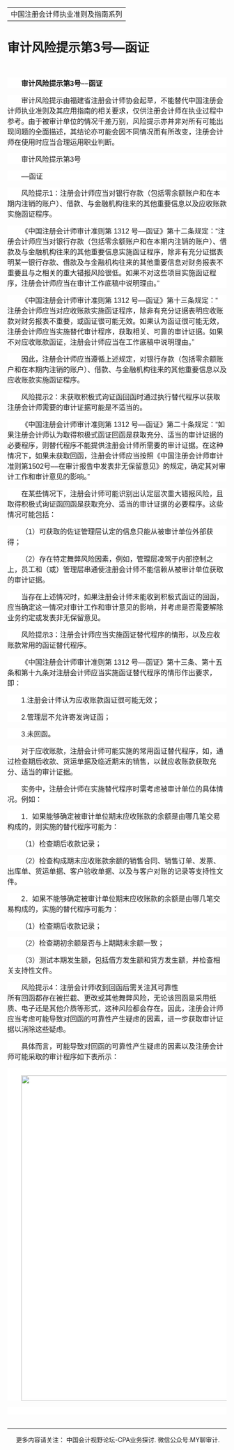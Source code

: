 ﻿<!DOCTYPE HTML PUBLIC "-//W3C//DTD HTML 4.0 Transitional//EN">
<HTML xmlns:o = "urn:schemas-microsoft-com:office:office" xmlns:v = 
"urn:schemas-microsoft-com:vml"><HEAD><TITLE>审计风险提示第3号––函证</TITLE>
<META content="text/html; charset=gb2312" http-equiv=Content-Type>
<META name=GENERATOR content="MSHTML 11.00.10570.1001"><LINK rel=stylesheet 
href="_template.css"></HEAD>
<BODY>
<DIV id=nsbanner>
<DIV id=bannerrow1>
<TABLE class=bannerparthead>
  <TBODY>
  <TR id=hdr>
    <TD class=runninghead noWrap>中国注册会计师执业准则及指南系列</TD></TR></TBODY></TABLE></DIV>
<DIV id=titlerow>
<H1 class=dtH1>审计风险提示第3号––函证 </H1></DIV></DIV>
<DIV id=nstext><BR>
<P class=MsoNormal 
style="BACKGROUND: white; TEXT-ALIGN: left; MARGIN: 11.25pt 0cm 0pt; TEXT-INDENT: 24pt; mso-pagination: widow-orphan" 
align=left><A name=_GoBack></A><SPAN 
style='FONT-SIZE: 12pt; FONT-FAMILY: "微软雅黑",sans-serif; mso-bidi-font-family: 宋体; mso-font-kerning: 0pt'><STRONG>审计风险提示第<SPAN 
lang=EN-US>3</SPAN>号––函证<SPAN lang=EN-US><o:p></o:p></SPAN></STRONG></SPAN></P>
<P class=MsoNormal 
style="BACKGROUND: white; TEXT-ALIGN: left; MARGIN: 11.25pt 0cm 0pt; TEXT-INDENT: 24pt; mso-pagination: widow-orphan" 
align=left><A name=No2></A><SPAN 
style='FONT-SIZE: 12pt; FONT-FAMILY: "微软雅黑",sans-serif; mso-bidi-font-family: 宋体; mso-font-kerning: 0pt'>审计风险提示由福建省注册会计师协会起草，不能替代中国注册会计师执业准则及其应用指南的相关要求，仅供注册会计师在执业过程中参考。由于被审计单位的情况千差万别，风险提示亦并非对所有可能出现问题的全面描述，其结论亦可能会因不同情况而有所改变，注册会计师在使用时应当合理运用职业判断。<SPAN 
lang=EN-US><o:p></o:p></SPAN></SPAN></P>
<P class=MsoNormal 
style="BACKGROUND: white; TEXT-ALIGN: left; MARGIN: 11.25pt 0cm 0pt; TEXT-INDENT: 24pt; mso-pagination: widow-orphan" 
align=left><A name=No3></A><SPAN 
style='FONT-SIZE: 12pt; FONT-FAMILY: "微软雅黑",sans-serif; mso-bidi-font-family: 宋体; mso-font-kerning: 0pt'>审计风险提示第<SPAN 
lang=EN-US>3</SPAN>号<SPAN lang=EN-US><o:p></o:p></SPAN></SPAN></P>
<P class=MsoNormal 
style="BACKGROUND: white; TEXT-ALIGN: left; MARGIN: 11.25pt 0cm 0pt; TEXT-INDENT: 24pt; mso-pagination: widow-orphan" 
align=left><A name=No4></A><SPAN 
style='FONT-SIZE: 12pt; FONT-FAMILY: "微软雅黑",sans-serif; mso-bidi-font-family: 宋体; mso-font-kerning: 0pt'>––函证<SPAN 
lang=EN-US><o:p></o:p></SPAN></SPAN></P>
<P class=MsoNormal 
style="BACKGROUND: white; TEXT-ALIGN: left; MARGIN: 11.25pt 0cm 0pt; TEXT-INDENT: 24pt; mso-pagination: widow-orphan" 
align=left><A name=No5></A><SPAN 
style='FONT-SIZE: 12pt; FONT-FAMILY: "微软雅黑",sans-serif; mso-bidi-font-family: 宋体; mso-font-kerning: 0pt'>风险提示<SPAN 
lang=EN-US>1</SPAN>：注册会计师应当对银行存款（包括零余额账户和在本期内注销的账户）、借款、与金融机构往来的其他重要信息以及应收账款实施函证程序。<SPAN 
lang=EN-US><o:p></o:p></SPAN></SPAN></P>
<P class=MsoNormal 
style="BACKGROUND: white; TEXT-ALIGN: left; MARGIN: 11.25pt 0cm 0pt; TEXT-INDENT: 24pt; mso-pagination: widow-orphan" 
align=left><A name=No6></A><SPAN 
style='FONT-SIZE: 12pt; FONT-FAMILY: "微软雅黑",sans-serif; mso-bidi-font-family: 宋体; mso-font-kerning: 0pt'>《中国注册会计师审计准则第<SPAN 
lang=EN-US> 1312 
</SPAN>号––函证》第十二条规定：“注册会计师应当对银行存款（包括零余额账户和在本期内注销的账户）、借款及与金融机构往来的其他重要信息实施函证程序，除非有充分证据表明某一银行存款、借款及与金融机构往来的其他重要信息对财务报表不重要且与之相关的重大错报风险很低。如果不对这些项目实施函证程序，注册会计师应当在审计工作底稿中说明理由。”<SPAN 
lang=EN-US><o:p></o:p></SPAN></SPAN></P>
<P class=MsoNormal 
style="BACKGROUND: white; TEXT-ALIGN: left; MARGIN: 11.25pt 0cm 0pt; TEXT-INDENT: 24pt; mso-pagination: widow-orphan" 
align=left><A name=No7></A><SPAN 
style='FONT-SIZE: 12pt; FONT-FAMILY: "微软雅黑",sans-serif; mso-bidi-font-family: 宋体; mso-font-kerning: 0pt'>《中国注册会计师审计准则第<SPAN 
lang=EN-US> 1312 </SPAN>号––函证》第十三条规定：“ 
注册会计师应当对应收账款实施函证程序，除非有充分证据表明应收账款对财务报表不重要，或函证很可能无效。如果认为函证很可能无效，注册会计师应当实施替代审计程序，获取相关、可靠的审计证据。如果不对应收账款函证，注册会计师应当在工作底稿中说明理由。”<SPAN 
lang=EN-US><o:p></o:p></SPAN></SPAN></P>
<P class=MsoNormal 
style="BACKGROUND: white; TEXT-ALIGN: left; MARGIN: 11.25pt 0cm 0pt; TEXT-INDENT: 24pt; mso-pagination: widow-orphan" 
align=left><A name=No8></A><SPAN 
style='FONT-SIZE: 12pt; FONT-FAMILY: "微软雅黑",sans-serif; mso-bidi-font-family: 宋体; mso-font-kerning: 0pt'>因此，注册会计师应当遵循上述规定，对银行存款（包括零余额账户和在本期内注销的账户）、借款、与金融机构往来的其他重要信息以及应收账款实施函证程序。<SPAN 
lang=EN-US><o:p></o:p></SPAN></SPAN></P>
<P class=MsoNormal 
style="BACKGROUND: white; TEXT-ALIGN: left; MARGIN: 11.25pt 0cm 0pt; TEXT-INDENT: 24pt; mso-pagination: widow-orphan" 
align=left><A name=No9></A><SPAN 
style='FONT-SIZE: 12pt; FONT-FAMILY: "微软雅黑",sans-serif; mso-bidi-font-family: 宋体; mso-font-kerning: 0pt'>风险提示<SPAN 
lang=EN-US>2</SPAN>：未获取积极式询证函回函时通过执行替代程序以获取注册会计师需要的审计证据可能是不适当的。<SPAN 
lang=EN-US><o:p></o:p></SPAN></SPAN></P>
<P class=MsoNormal 
style="BACKGROUND: white; TEXT-ALIGN: left; MARGIN: 11.25pt 0cm 0pt; TEXT-INDENT: 24pt; mso-pagination: widow-orphan" 
align=left><A name=No10></A><SPAN 
style='FONT-SIZE: 12pt; FONT-FAMILY: "微软雅黑",sans-serif; mso-bidi-font-family: 宋体; mso-font-kerning: 0pt'>《中国注册会计师审计准则第<SPAN 
lang=EN-US> 1312 
</SPAN>号––函证》第二十条规定：“如果注册会计师认为取得积极式函证回函是获取充分、适当的审计证据的必要程序，则替代程序不能提供注册会计师所需要的审计证据。在这种情况下，如果未获取回函，注册会计师应当按照《中国注册会计师审计准则第<SPAN 
lang=EN-US>1502</SPAN>号––在审计报告中发表非无保留意见》的规定，确定其对审计工作和审计意见的影响。”<SPAN 
lang=EN-US><o:p></o:p></SPAN></SPAN></P>
<P class=MsoNormal 
style="BACKGROUND: white; TEXT-ALIGN: left; MARGIN: 11.25pt 0cm 0pt; TEXT-INDENT: 24pt; mso-pagination: widow-orphan" 
align=left><A name=No11></A><SPAN 
style='FONT-SIZE: 12pt; FONT-FAMILY: "微软雅黑",sans-serif; mso-bidi-font-family: 宋体; mso-font-kerning: 0pt'>在某些情况下，注册会计师可能识别出认定层次重大错报风险，且取得积极式询证函回函是获取充分、适当的审计证据的必要程序。这些情况可能包括：<SPAN 
lang=EN-US><o:p></o:p></SPAN></SPAN></P>
<P class=MsoNormal 
style="BACKGROUND: white; TEXT-ALIGN: left; MARGIN: 11.25pt 0cm 0pt; TEXT-INDENT: 24pt; mso-pagination: widow-orphan" 
align=left><A name=No12_D1></A><SPAN 
style='FONT-SIZE: 12pt; FONT-FAMILY: "微软雅黑",sans-serif; mso-bidi-font-family: 宋体; mso-font-kerning: 0pt'>（<SPAN 
lang=EN-US>1</SPAN>）可获取的佐证管理层认定的信息只能从被审计单位外部获得；<SPAN 
lang=EN-US><o:p></o:p></SPAN></SPAN></P>
<P class=MsoNormal 
style="BACKGROUND: white; TEXT-ALIGN: left; MARGIN: 11.25pt 0cm 0pt; TEXT-INDENT: 24pt; mso-pagination: widow-orphan" 
align=left><A name=No13_D2></A><SPAN 
style='FONT-SIZE: 12pt; FONT-FAMILY: "微软雅黑",sans-serif; mso-bidi-font-family: 宋体; mso-font-kerning: 0pt'>（<SPAN 
lang=EN-US>2</SPAN>）存在特定舞弊风险因素，例如，管理层凌驾于内部控制之上，员工和（或）管理层串通使注册会计师不能信赖从被审计单位获取的审计证据。<SPAN 
lang=EN-US><o:p></o:p></SPAN></SPAN></P>
<P class=MsoNormal 
style="BACKGROUND: white; TEXT-ALIGN: left; MARGIN: 11.25pt 0cm 0pt; TEXT-INDENT: 24pt; mso-pagination: widow-orphan" 
align=left><A name=No14></A><SPAN 
style='FONT-SIZE: 12pt; FONT-FAMILY: "微软雅黑",sans-serif; mso-bidi-font-family: 宋体; mso-font-kerning: 0pt'>当存在上述情况时，如果注册会计师未能收到积极式函证的回函，应当确定这一情况对审计工作和审计意见的影响，并考虑是否需要解除业务约定或发表非无保留意见。<SPAN 
lang=EN-US><o:p></o:p></SPAN></SPAN></P>
<P class=MsoNormal 
style="BACKGROUND: white; TEXT-ALIGN: left; MARGIN: 11.25pt 0cm 0pt; TEXT-INDENT: 24pt; mso-pagination: widow-orphan" 
align=left><A name=No15></A><SPAN 
style='FONT-SIZE: 12pt; FONT-FAMILY: "微软雅黑",sans-serif; mso-bidi-font-family: 宋体; mso-font-kerning: 0pt'>风险提示<SPAN 
lang=EN-US>3</SPAN>：注册会计师应当实施函证替代程序的情形，以及应收账款常用的函证替代程序。<SPAN 
lang=EN-US><o:p></o:p></SPAN></SPAN></P>
<P class=MsoNormal 
style="BACKGROUND: white; TEXT-ALIGN: left; MARGIN: 11.25pt 0cm 0pt; TEXT-INDENT: 24pt; mso-pagination: widow-orphan" 
align=left><A name=No16></A><SPAN 
style='FONT-SIZE: 12pt; FONT-FAMILY: "微软雅黑",sans-serif; mso-bidi-font-family: 宋体; mso-font-kerning: 0pt'>《中国注册会计师审计准则第<SPAN 
lang=EN-US> 1312 </SPAN>号––函证》第十三条、第十五条和第十九条对注册会计师应当实施函证替代程序的情形作出要求，即：<SPAN 
lang=EN-US><o:p></o:p></SPAN></SPAN></P>
<P class=MsoNormal 
style="BACKGROUND: white; TEXT-ALIGN: left; MARGIN: 11.25pt 0cm 0pt; TEXT-INDENT: 24pt; mso-pagination: widow-orphan" 
align=left><A name=No17_D1></A><SPAN lang=EN-US 
style='FONT-SIZE: 12pt; FONT-FAMILY: "微软雅黑",sans-serif; mso-bidi-font-family: 宋体; mso-font-kerning: 0pt'>1.</SPAN><SPAN 
style='FONT-SIZE: 12pt; FONT-FAMILY: "微软雅黑",sans-serif; mso-bidi-font-family: 宋体; mso-font-kerning: 0pt'>注册会计师认为应收账款函证很可能无效；<SPAN 
lang=EN-US><o:p></o:p></SPAN></SPAN></P>
<P class=MsoNormal 
style="BACKGROUND: white; TEXT-ALIGN: left; MARGIN: 11.25pt 0cm 0pt; TEXT-INDENT: 24pt; mso-pagination: widow-orphan" 
align=left><A name=No18_D2></A><SPAN lang=EN-US 
style='FONT-SIZE: 12pt; FONT-FAMILY: "微软雅黑",sans-serif; mso-bidi-font-family: 宋体; mso-font-kerning: 0pt'>2.</SPAN><SPAN 
style='FONT-SIZE: 12pt; FONT-FAMILY: "微软雅黑",sans-serif; mso-bidi-font-family: 宋体; mso-font-kerning: 0pt'>管理层不允许寄发询证函；<SPAN 
lang=EN-US><o:p></o:p></SPAN></SPAN></P>
<P class=MsoNormal 
style="BACKGROUND: white; TEXT-ALIGN: left; MARGIN: 11.25pt 0cm 0pt; TEXT-INDENT: 24pt; mso-pagination: widow-orphan" 
align=left><A name=No19_D3></A><SPAN lang=EN-US 
style='FONT-SIZE: 12pt; FONT-FAMILY: "微软雅黑",sans-serif; mso-bidi-font-family: 宋体; mso-font-kerning: 0pt'>3.</SPAN><SPAN 
style='FONT-SIZE: 12pt; FONT-FAMILY: "微软雅黑",sans-serif; mso-bidi-font-family: 宋体; mso-font-kerning: 0pt'>未回函。<SPAN 
lang=EN-US><o:p></o:p></SPAN></SPAN></P>
<P class=MsoNormal 
style="BACKGROUND: white; TEXT-ALIGN: left; MARGIN: 11.25pt 0cm 0pt; TEXT-INDENT: 24pt; mso-pagination: widow-orphan" 
align=left><A name=No20></A><SPAN 
style='FONT-SIZE: 12pt; FONT-FAMILY: "微软雅黑",sans-serif; mso-bidi-font-family: 宋体; mso-font-kerning: 0pt'>对于应收账款，注册会计师可能实施的常用函证替代程序，如，通过检查期后收款、货运单据及临近期末的销售，以就应收账款获取充分、适当的审计证据。<SPAN 
lang=EN-US><o:p></o:p></SPAN></SPAN></P>
<P class=MsoNormal 
style="BACKGROUND: white; TEXT-ALIGN: left; MARGIN: 11.25pt 0cm 0pt; TEXT-INDENT: 24pt; mso-pagination: widow-orphan" 
align=left><A name=No21></A><SPAN 
style='FONT-SIZE: 12pt; FONT-FAMILY: "微软雅黑",sans-serif; mso-bidi-font-family: 宋体; mso-font-kerning: 0pt'>实务中，注册会计师在实施替代程序时需考虑被审计单位的具体情况。例如：<SPAN 
lang=EN-US><o:p></o:p></SPAN></SPAN></P>
<P class=MsoNormal 
style="BACKGROUND: white; TEXT-ALIGN: left; MARGIN: 11.25pt 0cm 0pt; TEXT-INDENT: 24pt; mso-pagination: widow-orphan" 
align=left><A name=No22_D1></A><SPAN lang=EN-US 
style='FONT-SIZE: 12pt; FONT-FAMILY: "微软雅黑",sans-serif; mso-bidi-font-family: 宋体; mso-font-kerning: 0pt'>1</SPAN><SPAN 
style='FONT-SIZE: 12pt; FONT-FAMILY: "微软雅黑",sans-serif; mso-bidi-font-family: 宋体; mso-font-kerning: 0pt'>．如果能够确定被审计单位期末应收账款的余额是由哪几笔交易构成的，则实施的替代程序可能为：<SPAN 
lang=EN-US><o:p></o:p></SPAN></SPAN></P>
<P class=MsoNormal 
style="BACKGROUND: white; TEXT-ALIGN: left; MARGIN: 11.25pt 0cm 0pt; TEXT-INDENT: 24pt; mso-pagination: widow-orphan" 
align=left><A name=No23_D1></A><SPAN 
style='FONT-SIZE: 12pt; FONT-FAMILY: "微软雅黑",sans-serif; mso-bidi-font-family: 宋体; mso-font-kerning: 0pt'>（<SPAN 
lang=EN-US>1</SPAN>）检查期后收款记录；<SPAN lang=EN-US><o:p></o:p></SPAN></SPAN></P>
<P class=MsoNormal 
style="BACKGROUND: white; TEXT-ALIGN: left; MARGIN: 11.25pt 0cm 0pt; TEXT-INDENT: 24pt; mso-pagination: widow-orphan" 
align=left><A name=No24_D2></A><SPAN 
style='FONT-SIZE: 12pt; FONT-FAMILY: "微软雅黑",sans-serif; mso-bidi-font-family: 宋体; mso-font-kerning: 0pt'>（<SPAN 
lang=EN-US>2</SPAN>）检查构成期末应收账款余额的销售合同、销售订单、发票、出库单、货运单据、客户验收单据、以及与客户对账的记录等支持性文件。<SPAN 
lang=EN-US><o:p></o:p></SPAN></SPAN></P>
<P class=MsoNormal 
style="BACKGROUND: white; TEXT-ALIGN: left; MARGIN: 11.25pt 0cm 0pt; TEXT-INDENT: 24pt; mso-pagination: widow-orphan" 
align=left><A name=No25_D2></A><SPAN lang=EN-US 
style='FONT-SIZE: 12pt; FONT-FAMILY: "微软雅黑",sans-serif; mso-bidi-font-family: 宋体; mso-font-kerning: 0pt'>2</SPAN><SPAN 
style='FONT-SIZE: 12pt; FONT-FAMILY: "微软雅黑",sans-serif; mso-bidi-font-family: 宋体; mso-font-kerning: 0pt'>．如果不能够确定被审计单位期末应收账款的余额是由哪几笔交易构成的，实施的替代程序可能为：<SPAN 
lang=EN-US><o:p></o:p></SPAN></SPAN></P>
<P class=MsoNormal 
style="BACKGROUND: white; TEXT-ALIGN: left; MARGIN: 11.25pt 0cm 0pt; TEXT-INDENT: 24pt; mso-pagination: widow-orphan" 
align=left><A name=No26_D1></A><SPAN 
style='FONT-SIZE: 12pt; FONT-FAMILY: "微软雅黑",sans-serif; mso-bidi-font-family: 宋体; mso-font-kerning: 0pt'>（<SPAN 
lang=EN-US>1</SPAN>）检查期后收款记录；<SPAN lang=EN-US><o:p></o:p></SPAN></SPAN></P>
<P class=MsoNormal 
style="BACKGROUND: white; TEXT-ALIGN: left; MARGIN: 11.25pt 0cm 0pt; TEXT-INDENT: 24pt; mso-pagination: widow-orphan" 
align=left><A name=No27_D2></A><SPAN 
style='FONT-SIZE: 12pt; FONT-FAMILY: "微软雅黑",sans-serif; mso-bidi-font-family: 宋体; mso-font-kerning: 0pt'>（<SPAN 
lang=EN-US>2</SPAN>）检查期初余额是否与上期期末余额一致；<SPAN 
lang=EN-US><o:p></o:p></SPAN></SPAN></P>
<P class=MsoNormal 
style="BACKGROUND: white; TEXT-ALIGN: left; MARGIN: 11.25pt 0cm 0pt; TEXT-INDENT: 24pt; mso-pagination: widow-orphan" 
align=left><A name=No28_D3></A><SPAN 
style='FONT-SIZE: 12pt; FONT-FAMILY: "微软雅黑",sans-serif; mso-bidi-font-family: 宋体; mso-font-kerning: 0pt'>（<SPAN 
lang=EN-US>3</SPAN>）测试本期发生额，包括借方发生额和贷方发生额，并检查相关支持性文件。<SPAN 
lang=EN-US><o:p></o:p></SPAN></SPAN></P>
<P class=MsoNormal 
style="BACKGROUND: white; TEXT-ALIGN: left; MARGIN: 11.25pt 0cm 0pt; TEXT-INDENT: 24pt; mso-pagination: widow-orphan" 
align=left><A name=No29></A><SPAN 
style='FONT-SIZE: 12pt; FONT-FAMILY: "微软雅黑",sans-serif; mso-bidi-font-family: 宋体; mso-font-kerning: 0pt'>风险提示<SPAN 
lang=EN-US>4</SPAN>：注册会计师收到回函后需关注其可靠性<SPAN 
lang=EN-US><o:p></o:p></SPAN></SPAN></P>
<P class=MsoNormal 
style="TEXT-ALIGN: left; MARGIN: 0cm 0cm 0pt; mso-pagination: widow-orphan" 
align=left><SPAN 
style='FONT-SIZE: 12pt; FONT-FAMILY: "微软雅黑",sans-serif; BACKGROUND: white; mso-bidi-font-family: 宋体; mso-font-kerning: 0pt'>所有回函都存在被拦截、更改或其他舞弊风险，无论该回函是采用纸质、电子还是其他介质等形式，这种风险都会存在。因此，注册会计师应当考虑可能导致对回函的可靠性产生疑虑的因素，进一步获取审计证据以消除这些疑虑。</SPAN><SPAN 
lang=EN-US 
style="FONT-SIZE: 12pt; FONT-FAMILY: 宋体; mso-bidi-font-family: 宋体; mso-font-kerning: 0pt"><o:p></o:p></SPAN></P>
<P class=MsoNormal 
style="BACKGROUND: white; TEXT-ALIGN: left; MARGIN: 11.25pt 0cm 0pt; TEXT-INDENT: 24pt; mso-pagination: widow-orphan" 
align=left><A name=No30></A><SPAN 
style='FONT-SIZE: 12pt; FONT-FAMILY: "微软雅黑",sans-serif; mso-bidi-font-family: 宋体; mso-font-kerning: 0pt'>具体而言，可能导致对回函的可靠性产生疑虑的因素以及注册会计师可能采取的审计程序如下表所示：</SPAN></P>
<P class=MsoNormal 
style="BACKGROUND: white; TEXT-ALIGN: left; MARGIN: 11.25pt 0cm 0pt; TEXT-INDENT: 24pt; mso-pagination: widow-orphan" 
align=left><SPAN 
style='FONT-SIZE: 12pt; FONT-FAMILY: "微软雅黑",sans-serif; mso-bidi-font-family: 宋体; mso-font-kerning: 0pt'><SPAN 
lang=EN-US><o:p></o:p></SPAN></SPAN>&nbsp;<IMG 
style="HEIGHT: 747px; WIDTH: 660px" src="福建1.jpg" width=541 height=693></P>
<P class=MsoNormal 
style="BACKGROUND: white; TEXT-ALIGN: left; MARGIN: 11.25pt 0cm 0pt; TEXT-INDENT: 24pt; mso-pagination: widow-orphan" 
align=left><A name=No31></A><SPAN lang=EN-US 
style='FONT-SIZE: 12pt; FONT-FAMILY: "微软雅黑",sans-serif; mso-bidi-font-family: 宋体; mso-font-kerning: 0pt; mso-no-proof: yes'><v:shapetype 
id=_x0000_t75 coordsize="21600,21600" o:spt="75" o:preferrelative="t" 
path="m@4@5l@4@11@9@11@9@5xe" filled="f" stroked="f"><v:stroke 
joinstyle="miter"></v:stroke><v:formulas><v:f 
eqn="if lineDrawn pixelLineWidth 0"></v:f><v:f eqn="sum @0 1 0"></v:f><v:f 
eqn="sum 0 0 @1"></v:f><v:f eqn="prod @2 1 2"></v:f><v:f 
eqn="prod @3 21600 pixelWidth"></v:f><v:f 
eqn="prod @3 21600 pixelHeight"></v:f><v:f eqn="sum @0 0 1"></v:f><v:f 
eqn="prod @6 1 2"></v:f><v:f eqn="prod @7 21600 pixelWidth"></v:f><v:f 
eqn="sum @8 21600 0"></v:f><v:f eqn="prod @7 21600 pixelHeight"></v:f><v:f 
eqn="sum @10 21600 0"></v:f></v:formulas><v:path o:extrusionok="f" 
gradientshapeok="t" o:connecttype="rect"></v:path><o:lock v:ext="edit" 
aspectratio="t"></o:lock></v:shapetype></SPAN><SPAN lang=EN-US 
style='FONT-SIZE: 12pt; FONT-FAMILY: "微软雅黑",sans-serif; mso-bidi-font-family: 宋体; mso-font-kerning: 0pt'><o:p></o:p></SPAN>&nbsp;</P>
<P class=MsoNormal style="MARGIN: 0cm 0cm 0pt"><SPAN lang=EN-US><o:p><FONT 
size=3 face=Calibri>&nbsp;</FONT></o:p></SPAN></P>
<P>
<HR>

<P></P></DIV>
<DIV class=footer>
<P>&nbsp;&nbsp;&nbsp;&nbsp;&nbsp;更多内容请关注： 中国会计视野论坛-CPA业务探讨. 
微信公众号:MY聊审计.</P></DIV></BODY></HTML>
